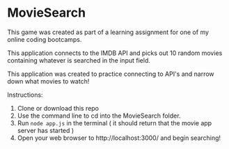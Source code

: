 # MovieSearch

This game was created as part of a learning assignment for one of my online coding bootcamps.

This application connects to the IMDB API and picks out 10 random movies containing whatever is searched in the input field.

This application was created to practice connecting to API's and narrow down what movies to watch!

Instructions:

1. Clone or download this repo
2. Use the command line to cd into the MovieSearch folder.
3. Run `node app.js` in the terminal ( it should return that the movie app server has started )
4. Open your web browser to http://localhost:3000/ and begin searching!
